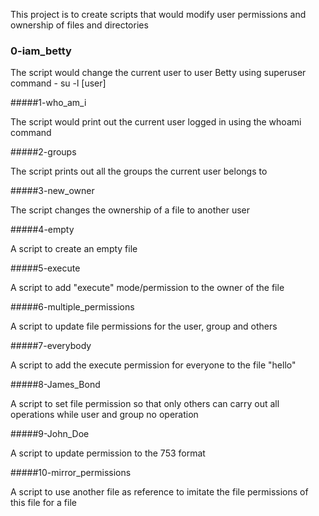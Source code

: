 This project is to create scripts that would modify user permissions and ownership of files and directories

### 0-iam_betty

The script would change the current user to user Betty using superuser command - su -l [user]

#####1-who_am_i

The script would print out the current user logged in using the whoami command

#####2-groups

The script prints out all the groups the current user belongs to

#####3-new_owner

The script changes the ownership of a file to another user

#####4-empty

A script to create an empty file

#####5-execute

A script to add "execute" mode/permission to the owner of the file

#####6-multiple_permissions

A script to update file  permissions for the user, group and others

#####7-everybody

A script to add the execute permission for everyone to the file "hello"

#####8-James_Bond

A script to set file permission so that only others can carry out all operations while user and group no operation

#####9-John_Doe

A script to update permission to the 753 format

#####10-mirror_permissions

A script to use another file as reference to imitate the file permissions of this file for a file

